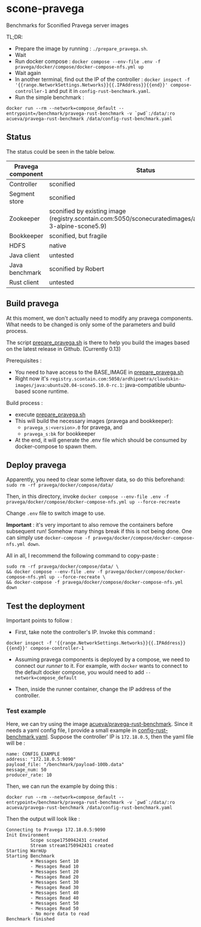 # scone-pravega
Benchmarks for Sconified Pravega server images

TL;DR:

- Prepare the image by running : `./prepare_pravega.sh`.
- Wait
- Run docker compose : `docker compose --env-file .env -f pravega/docker/compose/docker-compose-nfs.yml up`
- Wait again
- In another terminal, find out the IP of the controller : `docker inspect -f '{{range.NetworkSettings.Networks}}{{.IPAddress}}{{end}}' compose-controller-1` and put it in `config-rust-benchmark.yaml`.
- Run the simple benchmark : 
```
docker run --rm --network=compose_default --entrypoint=/benchmark/pravega-rust-benchmark -v `pwd`:/data/:ro acueva/pravega-rust-benchmark /data/config-rust-benchmark.yaml
```

## Status
The status could be seen in the table below.

| Pravega component  | Status |
| ------------- | ------------- |
| Controller  | sconified |
| Segment store | sconified |
| Zookeeper | sconified by existing image (registry.scontain.com:5050/sconecuratedimages/apps:zookeeper-3-alpine-scone5.9) |
| Bookkeeper | sconified, but fragile |
| HDFS | native |
| Java client | untested |
| Java benchmark | sconified by Robert |
| Rust client | untested |

## Build pravega

At this moment, we don't actually need to modify any pravega components. What needs to be changed is only some of the parameters and build process.

The script [prepare_pravega.sh](./prepare_pravega.sh) is there to help you build the images based on the latest release in Github. (Currently 0.13)

Prerequisites : 
- You need to have access to the BASE_IMAGE in [prepare_pravega.sh](./prepare_pravega.sh)
- Right now it's `registry.scontain.com:5050/ardhipoetra/cloudskin-images/java:ubuntu20.04-scone5.10.0-rc.1`: java-compatible ubuntu-based scone runtime.

Build process : 
- execute [prepare_pravega.sh](./prepare_pravega.sh)
- This will build the necessary images (pravega and bookkeeper):
    - `pravega_s:<version>.0` for pravega, and
    - `pravega_s:bk` for bookkeeper
- At the end, it will generate the .env file which should be consumed by docker-compose to spawn them.

## Deploy pravega 

Apparently, you need to clear some leftover data, so do this beforehand: 
`sudo rm -rf pravega/docker/compose/data/`

Then, in this directory, invoke `docker compose --env-file .env -f pravega/docker/compose/docker-compose-nfs.yml up --force-recreate`

Change `.env` file to switch image to use.

**Important** : it's very important to also remove the containers before subsequent run! Somehow many things break if this is not being done. One can simply use `docker-compose -f pravega/docker/compose/docker-compose-nfs.yml down`.

All in all, I recommend the following command to copy-paste : 
```
sudo rm -rf pravega/docker/compose/data/ \
&& docker compose --env-file .env -f pravega/docker/compose/docker-compose-nfs.yml up --force-recreate \
&& docker-compose -f pravega/docker/compose/docker-compose-nfs.yml down
```

## Test the deployment

Important points to follow : 

- First, take note the controller's IP. Invoke this command : 
```
docker inspect -f '{{range.NetworkSettings.Networks}}{{.IPAddress}}{{end}}' compose-controller-1
```

- Assuming pravega components is deployed by a compose, we need to connect our _runner_ to it. For example, with `docker` wants to connect to the default docker compose, you would need to add `--network=compose_default`

- Then, inside the runner container, change the IP address of the controller.

### Test example

Here, we can try using the image [acueva/pravega-rust-benchmark](https://hub.docker.com/r/acueva/pravega-rust-benchmark). Since it needs a yaml config file, I provide a small example in [config-rust-benchmark.yaml](./config-rust-benchmark.yaml). Suppose the controller' IP is `172.18.0.5`, then the yaml file will be : 

```
name: CONFIG_EXAMPLE
address: "172.18.0.5:9090"
payload_file: "/benchmark/payload-100b.data"
message_num: 50
producer_rate: 10
```

Then, we can run the example by doing this : 
```
docker run --rm --network=compose_default --entrypoint=/benchmark/pravega-rust-benchmark -v `pwd`:/data/:ro acueva/pravega-rust-benchmark /data/config-rust-benchmark.yaml
```

Then the output will look like : 
```
Connecting to Pravega 172.18.0.5:9090
Init Environment
         Scope scope1750942431 created
         Stream stream1750942431 created
Starting WarmUp
Starting Benchmark
         + Messages Sent 10
         - Messages Read 10
         + Messages Sent 20
         - Messages Read 20
         + Messages Sent 30
         - Messages Read 30
         + Messages Sent 40
         - Messages Read 40
         + Messages Sent 50
         - Messages Read 50
         - No more data to read
Benchmark finished
```